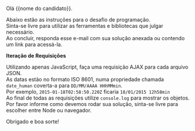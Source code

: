 Olá {{nome do candidato}}.

Abaixo estão as instruções para o desafio de programação.
<br>
Sinta-se livre para utilizar as ferramentas e bibliotecas que julgar necessário.
<br>
Ao concluir, responda esse e-mail com sua solução anexada ou contendo um link para acessá-la.

**Iteração de Requisições**

Utilizando apenas JavaScript, faça uma requisição AJAX para cada arquivo JSON.
<br>
As datas estão no formato ISO 8601, numa propriedade chamada `date_human` coverta-a para `DD/MM/AAAA HHhMMmin`.
<br>
Por exemplo, `2015-01-18T02:58:50.220Z` ficaria `18/01/2015 12h58min`
<br>
Ao final de todas as requisições utilize `console.log` para mostrar os objetos.
<br>
Por favor informe como devemos rodar sua solução, sinta-se livre para escolher entre Node ou navegador.

Obrigado e boa sorte!
